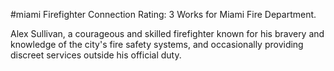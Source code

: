 #miami 
Firefighter 
Connection Rating: 3
Works for Miami Fire Department.

Alex Sullivan, a courageous and skilled firefighter known for his bravery and knowledge of the city's fire safety systems, and occasionally providing discreet services outside his official duty. 